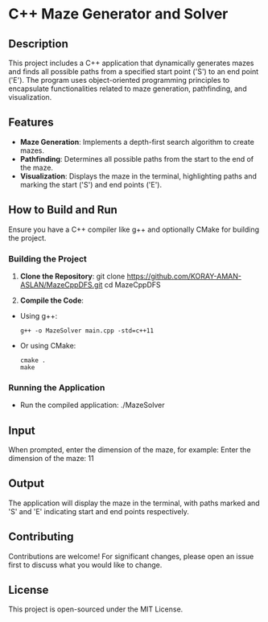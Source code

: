 # C++ Maze Generator and Solver

## Description
This project includes a C++ application that dynamically generates mazes and finds all possible paths from a specified start point ('S') to an end point ('E'). 
The program uses object-oriented programming principles to encapsulate functionalities related to maze generation, pathfinding, and visualization.

## Features
- **Maze Generation**: Implements a depth-first search algorithm to create mazes.
- **Pathfinding**: Determines all possible paths from the start to the end of the maze.
- **Visualization**: Displays the maze in the terminal, highlighting paths and marking the start ('S') and end points ('E').

## How to Build and Run
Ensure you have a C++ compiler like g++ and optionally CMake for building the project.

### Building the Project
1. **Clone the Repository**:
git clone https://github.com/KORAY-AMAN-ASLAN/MazeCppDFS.git
cd MazeCppDFS

2. **Compile the Code**:
- Using g++:
  ```
  g++ -o MazeSolver main.cpp -std=c++11
  ```
- Or using CMake:
  ```
  cmake .
  make
  ```

### Running the Application
- Run the compiled application:
./MazeSolver

## Input
When prompted, enter the dimension of the maze, for example:
Enter the dimension of the maze: 11

## Output
The application will display the maze in the terminal, with paths marked and 'S' and 'E' indicating start and end points respectively.

## Contributing
Contributions are welcome! For significant changes, please open an issue first to discuss what you would like to change.

## License
This project is open-sourced under the MIT License.

